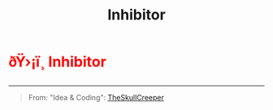 ﻿---
lang: en-US
title: Inhibitor
prev: Hangman
next: Instigator
---
# <font color=red>ðŸ›¡ï¸ <b>Inhibitor</b></font> <Badge text="Killing" type="tip" vertical="middle"/>
---

> From: "Idea & Coding": [TheSkullCreeper](https://github.com/Loonie-Toons)


